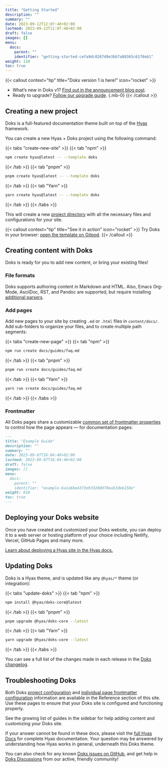 ```yaml
---
title: "Getting Started"
description: ""
summary: ""
date: 2023-09-12T12:07:48+02:00
lastmod: 2023-09-12T12:07:48+02:00
draft: false
images: []
menu:
  docs:
    parent: ""
    identifier: "getting-started-cefa9dc0267d0e3bb7a88365c6178eb1"
weight: 110
toc: true
---
```


{{< callout context="tip" title="Doks version 1 is here!" icon="rocket" >}}
- What’s new in Doks v1? [Find out in the announcement blog post](/blog/doks-1/).
- Ready to upgrade? [Follow our upgrade guide](/guides/upgrade-to/v2/).
{.mb-0}
{{< /callout >}}

## Creating a new project

Doks is a full-featured documentation theme built on top of the [Hyas](https://gethyas.com/) framework.

You can create a new Hyas + Doks project using the following command:

{{< tabs "create-new-site" >}}
{{< tab "npm" >}}

```bash
npm create hyas@latest -- --template doks
```

{{< /tab >}}
{{< tab "pnpm" >}}

```bash
pnpm create hyas@latest -- --template doks
```

{{< /tab >}}
{{< tab "Yarn" >}}

```bash
yarn create hyas@latest -- --template doks
```

{{< /tab >}}
{{< /tabs >}}

This will create a new [project directory](/guides/project-structure/) with all the necessary files and configurations for your site.

{{< callout context="tip" title="See it in action" icon="rocket" >}}
Try Doks in your browser: [open the template on Gitpod](https://gitpod.io/#https://github.com/gethyas/doks).
{{< /callout >}}

## Creating content with Doks

Doks is ready for you to add new content, or bring your existing files!

### File formats

Doks supports authoring content in Markdown and HTML. Also, Emacs Org-Mode, AsciiDoc, RST, and Pandoc are supported, but require installing [additional parsers](https://gohugo.io/content-management/formats/#list-of-content-formats).

### Add pages

Add new pages to your site by creating `.md` or `.html` files in `content/docs/`. Add sub-folders to organize your files, and to create multiple path segments:

{{< tabs "create-new-page" >}}
{{< tab "npm" >}}

```bash
npm run create docs/guides/faq.md
```

{{< /tab >}}
{{< tab "pnpm" >}}

```bash
pnpm run create docs/guides/faq.md
```

{{< /tab >}}
{{< tab "Yarn" >}}

```bash
yarn run create docs/guides/faq.md
```

{{< /tab >}}
{{< /tabs >}}

### Frontmatter

All Doks pages share a customizable [common set of frontmatter properties](/reference/frontmatter/) to control how the page appears — for documentation pages:

```md
---
title: "Example Guide"
description: ""
summary: ""
date: 2023-09-07T16:04:48+02:00
lastmod: 2023-09-07T16:04:48+02:00
draft: false
images: []
menu:
  docs:
    parent: ""
    identifier: "example-6a1a6be4373e933280d78ea53de6158e"
weight: 810
toc: true
---
```

## Deploying your Doks website

Once you have created and customized your Doks website, you can deploy it to a web server or hosting platform of your choice including Netlify, Vercel, GitHub Pages and many more.

[Learn about deploying a Hyas site in the Hyas docs.](https://docs.gethyas.com/guides/deploy/)

## Updating Doks

Doks is a Hyas theme, and is updated like any `@hyas/*` theme (or integration):

{{< tabs "update-doks" >}}
{{< tab "npm" >}}

```bash
npm install @hyas/doks-core@latest
```

{{< /tab >}}
{{< tab "pnpm" >}}

```bash
pnpm upgrade @hyas/doks-core --latest
```

{{< /tab >}}
{{< tab "Yarn" >}}

```bash
yarn upgrade @hyas/doks-core --latest
```

{{< /tab >}}
{{< /tabs >}}

You can see a full list of the changes made in each release in the [Doks changelog](https://github.com/gethyas/doks-core/blob/main/CHANGELOG.md).

## Troubleshooting Doks

Both Doks [project configuration](/reference/configuration/) and [individual page frontmatter configuration](/reference/frontmatter/) information are available in the Reference section of this site. Use these pages to ensure that your Doks site is configured and functioning properly.

See the growing list of guides in the sidebar for help adding content and customizing your Doks site.

If your answer cannot be found in these docs, please visit the [full Hyas Docs](https://docs.gethyas.com/) for complete Hyas documentation. Your question may be answered by understanding how Hyas works in general, underneath this Doks theme.

You can also check for any known [Doks issues on GitHub](https://github.com/gethyas/doks/issues), and get help in [Doks Discussions](https://github.com/gethyas/doks/discussions) from our active, friendly community!
